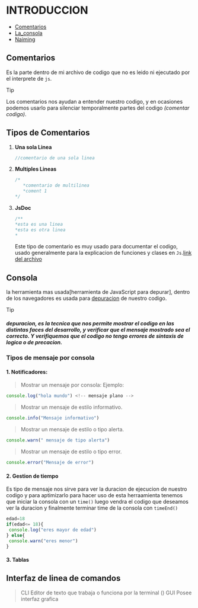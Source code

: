 # INTRODUCCION
- [Comentarios](#comentarios) 
- [La_consola](#La_Consola) 
- [Naiming](#Naiming) 
  
## Comentarios
Es la parte dentro de mi archivo de codigo que no es leido ni ejecutado por el interprete de `js`.
> [!TIP]
> Los comentarios nos ayudan a entender nuestro codigo, y en ocasiones podemos usarlo para silenciar temporalmente partes del codigo *(comentar codigo)*.

## Tipos de Comentarios
1. **Una sola Linea**
   ```js
   //comentario de una sola linea
   ```
2. **Multiples Lineas**
   ```js
   /*
      *comentario de multilinea
      *coment 1
   */
   ```
3. **JsDoc**
   ```js
   /**
   *esta es una linea
   *esta es otra linea
   *
   ```
   Este tipo de comentario es muy usado para documentar el codigo, usado generalmente para la explicacion de funciones y clases en `Js`.[link del archivo](comentarios.js)

## Consola
   la herramienta mas usada[herramienta de JavaScript para depurar], dentro de los navegadores es usada para [depuracion](#depuracion) de nuestro codigo.

   > [!TIP]
   > ##### depuracion, es la tecnica que nos permite mostrar el codigo en las distintas faces del desarrollo, y verificar que el mensaje mostrado sea el correcto. Y verifiquemos que el codigo no tengo errores de sintaxis de logica o de precacion.
   ### Tipos de mensaje por consola
   #### 1. Notificadores: 
   > Mostrar un mensaje por consola:
    Ejemplo:
   ```js
   console.log("hola mundo") <!-- mensaje plano -->
   ```
   > Mostrar un mensaje de estilo informativo.
   ```js
   console.info("Mensaje informativo")
   ```   
   > Mostrar un mensaje de estilo o tipo alerta.
   ```js
   console.warn(" mensaje de tipo alerta")
   ```   
   > Mostrar un mensaje de estilo o tipo error.
   ```js
   console.error("Mensaje de error")
   ```   
   #### 2. Gestion de tiempo
   Es tipo de mensaje nos sirve para ver la duracion de ejecucion de nuestro codigo y para aptimizarlo para hacer uso de esta herraamienta tenemos que iniciar la consola con un `time()` luego vendra el codigo que deseamos ver la duracion y finalmente terminar time de la consola con `timeEnd()`

   ```js
edad=18
if(edad<= 18){
    console.log("eres mayor de edad")
} else{
    console.warn("eres menor")
}
   ```
   #### 3. Tablas


## Interfaz de linea de comandos
> CLI Editor de texto que trabaja o funciona por la terminal ()
> GUI Posee interfaz grafica